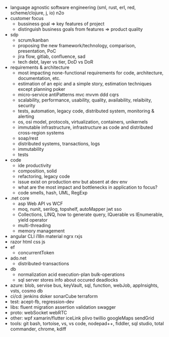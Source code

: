 * language agnostic software engineering (sml, rust, erl, red, scheme/clojure, j, io) n2o
* customer focus
  * bussiness goal => key features of project  
  * distinguish business goals from features => product quality
* sdp
  * scrum/kanban
  * proposing the new framework/technology, comparison, presentation, PoC
  * jira flow, gitlab, confluence, sad
  * tech debt, layer vs tier, DoD vs DoR
* requirements & architecture
  * most impacting none-functional requirements for code, architecture, documentation, etc.
  * estimation of an epic and a simple story, estimation techniques except planning poker
  * micro-service antiPatterns mvc mvvm ddd cqrs
  * scalability, performance, usability, quality, availability, relaibiity, security
  * tests, automation, legacy code, distributed system, monitoring & alerting
  * os, osi model, protocols, virtualization, containers, unikernels
  * immutable infrastructure, infrastructure as code and distributed cross-region systems
  * soap/rest
  * distributed systems, transactions, logs
  * immutability
  * tests
* code
  * ide productivity
  * composition, solid
  * refactoring, legacy code
  * issue exist on production env but absent at dev env
  * what are the most impact and bottlenecks in application to focus?
  * code smells, hash, UML, RegExp
* .net core
  * asp Web API vs WCF
  * moq, nunit, serilog, topshelf, autoMapper jwt sso
  * Collections, LINQ, how to generate query, IQuerable vs IEnumerable, yield operator
  * multi-threading
  * memory management
* angular CLI i18n material ngrx rxjs
* razor html css js
* ef
  * concurrentToken
* ado.net
  * distributed-transactions
* db  
  * normalization acid execution-plan bulk-operations
  * sql server stores info about occured deadlocks
* azure: blob, servise bus, keyVault, sql, function, webJob, appInsights, vsts, cosmo db
* ci/cd: jenkins doker sonarCube terraform
* test: acept-fb, regression-dev
* libs: fluent migration assertion validation swagger
* proto: webSocket webRTC
* other: wpf xamarin/flutter iceLink plivo twillio googleMaps sendGrid
* tools: git bash, tortoise, vs, vs code, nodepad++, fiddler, sql studio, total commander, chrome, kdiff

